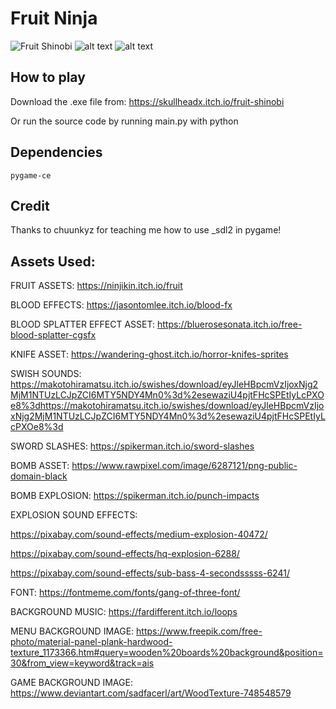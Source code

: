 # Fruit Ninja

![Fruit Shinobi](<assets/github/Screenshot 2024-09-04 at 4.06.26 PM.png>)
![alt text](<assets/github/Screenshot 2024-09-04 at 4.06.38 PM.png>) 
![alt text](<assets/github/Screenshot 2024-09-04 at 4.06.46 PM.png>)

## How to play
Download the .exe file from:
https://skullheadx.itch.io/fruit-shinobi

Or run the source code by running main.py with python

## Dependencies

```pygame-ce```


## Credit

Thanks to chuunkyz for teaching me how to use _sdl2 in pygame!

## Assets Used:

FRUIT ASSETS: https://ninjikin.itch.io/fruit

BLOOD EFFECTS: https://jasontomlee.itch.io/blood-fx

BLOOD SPLATTER EFFECT ASSET: https://bluerosesonata.itch.io/free-blood-splatter-cgsfx

KNIFE ASSET: https://wandering-ghost.itch.io/horror-knifes-sprites

SWISH SOUNDS: https://makotohiramatsu.itch.io/swishes/download/eyJleHBpcmVzIjoxNjg2MjM1NTUzLCJpZCI6MTY5NDY4Mn0%3d%2esewaziU4pjtFHcSPEtIyLcPXOe8%3dhttps://makotohiramatsu.itch.io/swishes/download/eyJleHBpcmVzIjoxNjg2MjM1NTUzLCJpZCI6MTY5NDY4Mn0%3d%2esewaziU4pjtFHcSPEtIyLcPXOe8%3d

SWORD SLASHES: https://spikerman.itch.io/sword-slashes

BOMB ASSET: https://www.rawpixel.com/image/6287121/png-public-domain-black

BOMB EXPLOSION: https://spikerman.itch.io/punch-impacts

EXPLOSION SOUND EFFECTS:

https://pixabay.com/sound-effects/medium-explosion-40472/

https://pixabay.com/sound-effects/hq-explosion-6288/

https://pixabay.com/sound-effects/sub-bass-4-secondsssss-6241/


FONT: https://fontmeme.com/fonts/gang-of-three-font/

BACKGROUND MUSIC: https://fardifferent.itch.io/loops

MENU BACKGROUND IMAGE: https://www.freepik.com/free-photo/material-panel-plank-hardwood-texture_1173366.htm#query=wooden%20boards%20background&position=30&from_view=keyword&track=ais

GAME BACKGROUND IMAGE: https://www.deviantart.com/sadfacerl/art/WoodTexture-748548579

